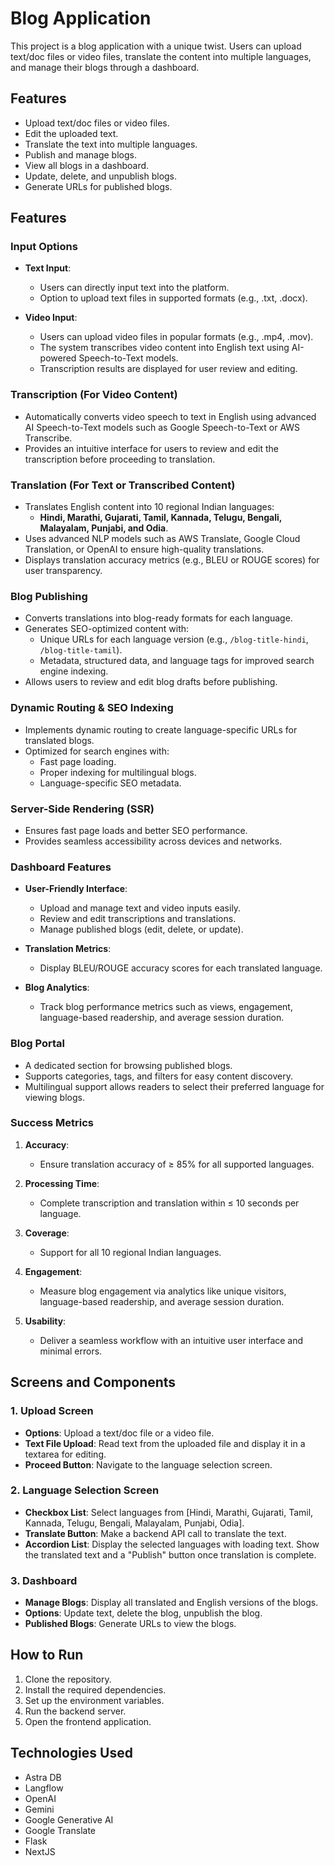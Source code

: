 # Blog Application

This project is a blog application with a unique twist. Users can upload text/doc files or video files, translate the content into multiple languages, and manage their blogs through a dashboard.

## Features

- Upload text/doc files or video files.
- Edit the uploaded text.
- Translate the text into multiple languages.
- Publish and manage blogs.
- View all blogs in a dashboard.
- Update, delete, and unpublish blogs.
- Generate URLs for published blogs.


## Features

### Input Options
- **Text Input**:
  - Users can directly input text into the platform.
  - Option to upload text files in supported formats (e.g., .txt, .docx).

- **Video Input**:
  - Users can upload video files in popular formats (e.g., .mp4, .mov).
  - The system transcribes video content into English text using AI-powered Speech-to-Text models.
  - Transcription results are displayed for user review and editing.

### Transcription (For Video Content)
- Automatically converts video speech to text in English using advanced AI Speech-to-Text models such as Google Speech-to-Text or AWS Transcribe.
- Provides an intuitive interface for users to review and edit the transcription before proceeding to translation.

### Translation (For Text or Transcribed Content)
- Translates English content into 10 regional Indian languages:
  - **Hindi, Marathi, Gujarati, Tamil, Kannada, Telugu, Bengali, Malayalam, Punjabi, and Odia**.
- Uses advanced NLP models such as AWS Translate, Google Cloud Translation, or OpenAI to ensure high-quality translations.
- Displays translation accuracy metrics (e.g., BLEU or ROUGE scores) for user transparency.

### Blog Publishing
- Converts translations into blog-ready formats for each language.
- Generates SEO-optimized content with:
  - Unique URLs for each language version (e.g., `/blog-title-hindi`, `/blog-title-tamil`).
  - Metadata, structured data, and language tags for improved search engine indexing.
- Allows users to review and edit blog drafts before publishing.

### Dynamic Routing & SEO Indexing
- Implements dynamic routing to create language-specific URLs for translated blogs.
- Optimized for search engines with:
  - Fast page loading.
  - Proper indexing for multilingual blogs.
  - Language-specific SEO metadata.

### Server-Side Rendering (SSR)
- Ensures fast page loads and better SEO performance.
- Provides seamless accessibility across devices and networks.

### Dashboard Features
- **User-Friendly Interface**:
  - Upload and manage text and video inputs easily.
  - Review and edit transcriptions and translations.
  - Manage published blogs (edit, delete, or update).

- **Translation Metrics**:
  - Display BLEU/ROUGE accuracy scores for each translated language.

- **Blog Analytics**:
  - Track blog performance metrics such as views, engagement, language-based readership, and average session duration.

### Blog Portal
- A dedicated section for browsing published blogs.
- Supports categories, tags, and filters for easy content discovery.
- Multilingual support allows readers to select their preferred language for viewing blogs.

### Success Metrics
1. **Accuracy**:
   - Ensure translation accuracy of ≥ 85% for all supported languages.

2. **Processing Time**:
   - Complete transcription and translation within ≤ 10 seconds per language.

3. **Coverage**:
   - Support for all 10 regional Indian languages.

4. **Engagement**:
   - Measure blog engagement via analytics like unique visitors, language-based readership, and average session duration.

5. **Usability**:
   - Deliver a seamless workflow with an intuitive user interface and minimal errors.



## Screens and Components

### 1. Upload Screen

- **Options**: Upload a text/doc file or a video file.
- **Text File Upload**: Read text from the uploaded file and display it in a textarea for editing.
- **Proceed Button**: Navigate to the language selection screen.

### 2. Language Selection Screen

- **Checkbox List**: Select languages from [Hindi, Marathi, Gujarati, Tamil, Kannada, Telugu, Bengali, Malayalam, Punjabi, Odia].
- **Translate Button**: Make a backend API call to translate the text.
- **Accordion List**: Display the selected languages with loading text. Show the translated text and a "Publish" button once translation is complete.

### 3. Dashboard

- **Manage Blogs**: Display all translated and English versions of the blogs.
- **Options**: Update text, delete the blog, unpublish the blog.
- **Published Blogs**: Generate URLs to view the blogs.

## How to Run

1. Clone the repository.
2. Install the required dependencies.
3. Set up the environment variables.
4. Run the backend server.
5. Open the frontend application.



## Technologies Used

- Astra DB
- Langflow
- OpenAI
- Gemini
- Google Generative AI
- Google Translate 
- Flask
- NextJS
